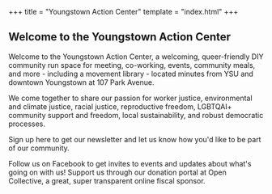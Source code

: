 +++
title = "Youngstown Action Center"
template = "index.html"
+++

## Welcome to the Youngstown Action Center
Welcome to the Youngstown Action Center, a welcoming, queer-friendly DIY community run space for meeting, co-working, events, community meals, and more - including a movement library - located minutes from YSU and downtown Youngstown at 107 Park Avenue.

We come together to share our passion for worker justice, environmental and climate justice, racial justice, reproductive freedom, LGBTQAI+ community support and freedom, local sustainability, and robust democratic processes.

Sign up here to get our newsletter and let us know how you'd like to be part of our community.

Follow us on Facebook to get invites to events and updates about what's going on with us!
Support us through our donation portal at Open Collective, a great, super transparent online fiscal sponsor.
